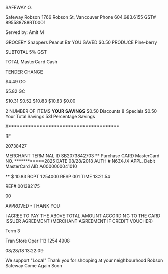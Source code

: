 SAFEWAY O.

Safeway Robson
1766 Robson St, Vancouver
Phone 604.683.6155
GST# 895588788RT0001

Served by: Amit M

GROCERY
Snappers Peanut Btr
YOU SAVED  $0.50
PRODUCE
Pine-berry

SUBTOTAL
5% GST

TOTAL
MasterCard
Cash

TENDER
CHANGE

$4.49 GO

$5.82 GC

$10.31
$0.52
$10.83
$10.83
$0.00

2
NUMBER OF ITEMS
**************YOUR SAVINGS**************
$0.50
Discounts 8 Specials
$0.50
Your Total Savings
53Í
Percentage Savings

X***************************************

RF

20738427

MERCHANT
TERMINAL ID  SB2073842703
** Purchase
CARD MasterCard
NO. ************2825
DATE 08/28/2018
AUTH # N63XJX
APPL. Debit MasterCard
AID  A0000000041010

** $  10.83
RCPT 1254000
RESP 001
TIME  13:21:54

REF# 001382175

00

APPROVED - THANK YOU

I AGREE TO PAY THE ABOVE TOTAL AMOUNT
ACCORDING TO THE CARD ISSUER AGREEMENT
(MERCHANT AGREEMENT IF CREDIT VOUCHER)

Term
3

Tran  Store  Oper
113
 1254  4908

08/28/18
13:22:09

We support "Local"
Thank you for shopping at
your neighbourhood Robson Safeway
Come Again Soon

